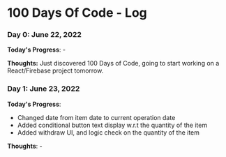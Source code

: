 # 100 Days Of Code - Log

### Day 0: June 22, 2022

**Today's Progress**: -

**Thoughts:** Just discovered 100 Days of Code, going to start working on a React/Firebase project tomorrow. 

### Day 1: June 23, 2022
**Today's Progress**: 
- Changed date from item date to current operation date
- Added conditional button text display w.r.t the quantity of the item
- Added withdraw UI, and logic check on the quantity of the item

**Thoughts**: -